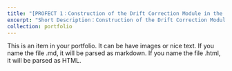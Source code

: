 ```yaml
---
title: "[PROFECT 1：Construction of the Drift Correction Module in the STORM System](https://github.com)"
excerpt: "Short Description：Construction of the Drift Correction Module in the STORM System<br/><img src='/images/500x300.png'>"
collection: portfolio
---
```


This is an item in your portfolio. It can be have images or nice text. If you name the file .md, it will be parsed as markdown. If you name the file .html, it will be parsed as HTML. 
